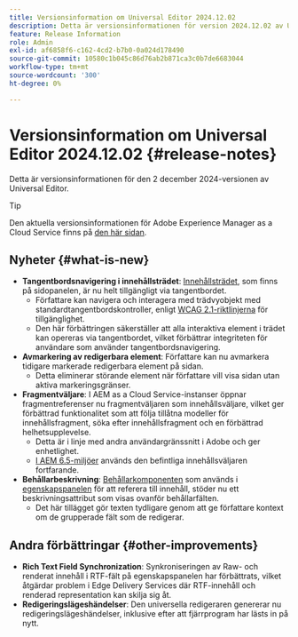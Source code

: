 ```yaml
---
title: Versionsinformation om Universal Editor 2024.12.02
description: Detta är versionsinformationen för version 2024.12.02 av Universal Editor.
feature: Release Information
role: Admin
exl-id: af6858f6-c162-4cd2-b7b0-0a024d178490
source-git-commit: 10580c1b045c86d76ab2b871ca3c0b7de6683044
workflow-type: tm+mt
source-wordcount: '300'
ht-degree: 0%

---
```


# Versionsinformation om Universal Editor 2024.12.02 {#release-notes}

Detta är versionsinformationen för den 2 december 2024-versionen av Universal Editor.

>[!TIP]
>
>Den aktuella versionsinformationen för Adobe Experience Manager as a Cloud Service finns på [den här sidan](/help/release-notes/release-notes-cloud/release-notes-current.md).

## Nyheter {#what-is-new}

* **Tangentbordsnavigering i innehållsträdet**: [Innehållsträdet](/help/sites-cloud/authoring/universal-editor/navigation.md#content-tree-mode), som finns på sidopanelen, är nu helt tillgängligt via tangentbordet.
   * Författare kan navigera och interagera med trädvyobjekt med standardtangentbordskontroller, enligt [WCAG 2.1-riktlinjerna](/help/sites-cloud/authoring/page-editor/accessible-content.md) för tillgänglighet.
   * Den här förbättringen säkerställer att alla interaktiva element i trädet kan opereras via tangentbordet, vilket förbättrar integriteten för användare som använder tangentbordsnavigering.
* **Avmarkering av redigerbara element**: Författare kan nu avmarkera tidigare markerade redigerbara element på sidan.
   * Detta eliminerar störande element när författare vill visa sidan utan aktiva markeringsgränser.
* **Fragmentväljare**: I AEM as a Cloud Service-instanser öppnar fragmentreferenser nu fragmentväljaren som innehållsväljare, vilket ger förbättrad funktionalitet som att följa tillåtna modeller för innehållsfragment, söka efter innehållsfragment och en förbättrad helhetsupplevelse.
   * Detta är i linje med andra användargränssnitt i Adobe och ger enhetlighet.
   * [I AEM 6.5-miljöer](https://experienceleague.adobe.com/en/docs/experience-manager-65/content/implementing/developing/headless/universal-editor/introduction) används den befintliga innehållsväljaren fortfarande.
* **Behållarbeskrivning**: [Behållarkomponenten](/help/implementing/universal-editor/field-types.md#container) som används i [egenskapspanelen](/help/sites-cloud/authoring/universal-editor/navigation.md#properties-panel-properties-rail) för att referera till innehåll, stöder nu ett beskrivningsattribut som visas ovanför behållarfälten.
   * Det här tillägget gör texten tydligare genom att ge författare kontext om de grupperade fält som de redigerar.

## Andra förbättringar {#other-improvements}

* **Rich Text Field Synchronization**: Synkroniseringen av Raw- och renderat innehåll i RTF-fält på egenskapspanelen har förbättrats, vilket åtgärdar problem i Edge Delivery Services där RTF-innehåll och renderad representation kan skilja sig åt.
* **Redigeringslägeshändelser**: Den universella redigeraren genererar nu redigeringslägeshändelser, inklusive efter att fjärrprogram har lästs in på nytt.
